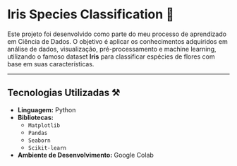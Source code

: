 # Iris Species Classification 🌸

Este projeto foi desenvolvido como parte do meu processo de aprendizado em Ciência de Dados. O objetivo é aplicar os conhecimentos adquiridos em análise de dados, visualização, pré-processamento e machine learning, utilizando o famoso dataset **Iris** para classificar espécies de flores com base em suas características.

---

## Tecnologias Utilizadas ⚒️ 

- **Linguagem:** Python  
- **Bibliotecas:**
  - `Matplotlib`  
  - `Pandas`  
  - `Seaborn`  
  - `Scikit-learn`  
- **Ambiente de Desenvolvimento:** Google Colab


